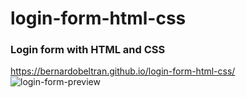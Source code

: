 # login-form-html-css
### Login form with HTML and CSS
https://bernardobeltran.github.io/login-form-html-css/
![login-form-preview](https://user-images.githubusercontent.com/96270314/147395022-92721ba6-2d10-4e3e-958d-19b284618428.PNG)
